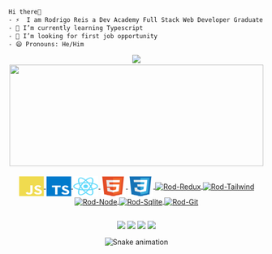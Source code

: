 
    Hi there👋 
    - ⚡  I am Rodrigo Reis a Dev Academy Full Stack Web Developer Graduate 
    - 🌱 I’m currently learning Typescript
    - 🤔 I’m looking for first job opportunity
    - 😄 Pronouns: He/Him

<div align="center" style="display: inline_block">
    <a href="https://github.com/RodrigoReis-dev">
    <img height="200em width="500em" src="https://github-readme-stats.vercel.app/api?username=RodrigoReis-dev&show_icons=true&theme=tokyonight&include_all_commits=true&count_private=true"/>
    <img height="200em" width="500em" src="https://github-readme-stats.vercel.app/api/top-langs/?username=RodrigoReis-dev&layout=compact&langs_count=7&theme=tokyonight"/>
</div>
<div align="center" style="display: inline_block"><br>
    <img align="center" alt="Rod-Js" height="40" width="50" 
    src="https://raw.githubusercontent.com/devicons/devicon/master/icons/javascript/javascript-plain.svg">
    <img align="center" alt="Rod-Ts" height="40" width="50" 
    src="https://raw.githubusercontent.com/devicons/devicon/master/icons/typescript/typescript-plain.svg">
    <img align="center" alt="Rod-React" height="40" width="50" 
    src="https://raw.githubusercontent.com/devicons/devicon/master/icons/react/react-original.svg">
    <img align="center" alt="Rod-HTML" height="40" width="50" 
    src="https://raw.githubusercontent.com/devicons/devicon/master/icons/html5/html5-original.svg">
    <img align="center" alt="Rod-CSS" height="40" width="50" 
    src="https://raw.githubusercontent.com/devicons/devicon/master/icons/css3/css3-original.svg">
    <img align="center" alt="Rod-Redux" height="40" width="50"
    src="https://cdn.jsdelivr.net/gh/devicons/devicon/icons/redux/redux-original.svg" />
    <img align="center" alt="Rod-Tailwind" height="50" width="60"
    src="https://cdn.jsdelivr.net/gh/devicons/devicon/icons/tailwindcss/tailwindcss-plain.svg" />     
    <img align="center" alt="Rod-Node" height="90" width="110"  
    src="https://cdn.jsdelivr.net/gh/devicons/devicon/icons/nodejs/nodejs-plain-wordmark.svg" />
    <img align="center" alt="Rod-Sqlite" height="40" width="50"
    src="https://cdn.jsdelivr.net/gh/devicons/devicon/icons/sqlite/sqlite-original.svg" />
    <img align="center" alt="Rod-Git" height="70" width="90"
    src="https://cdn.jsdelivr.net/gh/devicons/devicon/icons/git/git-plain-wordmark.svg" />        
</div>

##
 
<div align="center"> 
  
  <a href="https://www.instagram.com/rodrigoreis1976" target="_blank"><img src="https://img.shields.io/badge/-Instagram-%23E4405F?style=for-the-badge&logo=instagram&logoColor=white" target="_blank"></a>
 <a href="https://discord.com/channels/@me" target="_blank"><img src="https://img.shields.io/badge/Discord-7289DA?style=for-the-badge&logo=discord&logoColor=white" target="_blank"></a> 
  <a href = "mailto:rod.reis76@gmail.com"><img src="https://img.shields.io/badge/-Gmail-%23333?style=for-the-badge&logo=gmail&logoColor=white" target="_blank"></a>
  <a href="https://www.linkedin.com/in/rodrigo-reis-378846213/" target="_blank"><img src="https://img.shields.io/badge/-LinkedIn-%230077B5?style=for-the-badge&logo=linkedin&logoColor=white" target="_blank"></a> 
 
  ![Snake animation](https://github.com/RodrigoReis-dev/RodrigoReis-dev/blob/output/github-contribution-grid-snake.svg)

</div>

